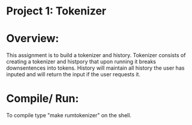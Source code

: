 Project 1: Tokenizer
====================
# Overview:

This assignment is to build a tokenizer and history. Tokenizer consists of
creating a tokenizer and histpory that upon running it breaks downsentences
into tokens. History will maintain all history the user has inputed and will
return the input if the user requests it.

# Compile/ Run:

To compile type "make rumtokenizer" on the shell.

